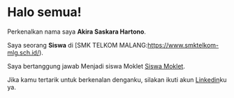 # Halo semua! 

Perkenalkan nama saya **Akira Saskara Hartono**.<br>

Saya seorang **Siswa** di [SMK TELKOM MALANG:https://www.smktelkom-mlg.sch.id/).<br>

Saya bertanggung jawab Menjadi siswa Moklet [Siswa Moklet](https://www.smktelkom-mlg.sch.id/).<br>

Jika kamu tertarik untuk berkenalan denganku, silakan ikuti akun [Linkedin](https://www.linkedin.com/in/akira-hartono-6673a6339/)ku ya.

